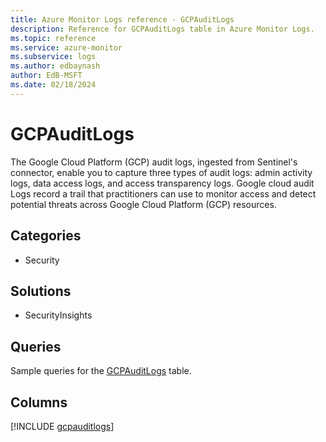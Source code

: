 ```yaml
---
title: Azure Monitor Logs reference - GCPAuditLogs
description: Reference for GCPAuditLogs table in Azure Monitor Logs.
ms.topic: reference
ms.service: azure-monitor
ms.subservice: logs
ms.author: edbaynash
author: EdB-MSFT
ms.date: 02/18/2024
---
```


# GCPAuditLogs

The Google Cloud Platform (GCP) audit logs, ingested from Sentinel's connector, enable you to capture three types of audit logs: admin activity logs, data access logs, and access transparency logs. Google cloud audit Logs record a trail that practitioners can use to monitor access and detect potential threats across Google Cloud Platform (GCP) resources.


## Categories

- Security

## Solutions

- SecurityInsights

## Queries

 Sample queries for the [GCPAuditLogs](../queries/gcpauditlogs.md) table.


## Columns
  
[!INCLUDE [gcpauditlogs](.././tables/includes/gcpauditlogs-include.md)]
